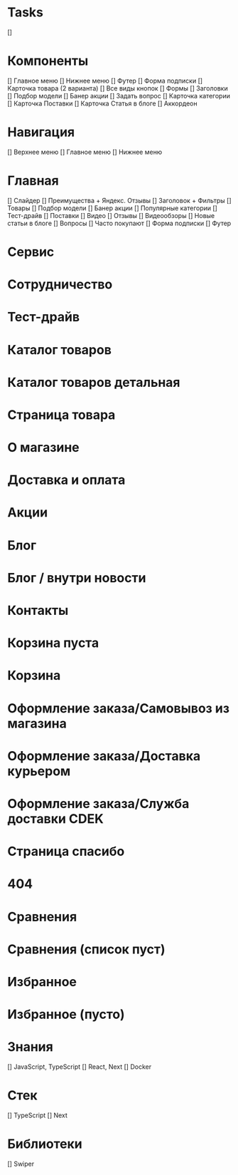 # Tasks
[] 

# Компоненты
[] Главное меню
[] Нижнее меню
[] Футер
[] Форма подписки
[] Карточка товара (2 варианта)
[] Все виды кнопок
[] Формы
[] Заголовки
[] Подбор модели
[] Банер акции
[] Задать вопрос
[] Карточка категории
[] Карточка Поставки
[] Карточка Статья в блоге
[] Аккордеон

# Навигация
[] Верхнее меню
[] Главное меню
[] Нижнее меню

# Главная
[] Слайдер
[] Преимущества + Яндекс. Отзывы
[] Заголовок + Фильтры
[] Товары
[] Подбор модели
[] Банер акции
[] Популярные категории
[] Тест-драйв
[] Поставки
[] Видео
[] Отзывы
[] Видеообзоры
[] Новые статьи в блоге
[] Вопросы
[] Часто покупают
[] Форма подписки
[] Футер

# Сервис
 
# Сотрудничество

# Тест-драйв

# Каталог товаров

# Каталог товаров детальная

# Страница товара

# О магазине

# Доставка и оплата

# Акции

# Блог

# Блог / внутри новости

# Контакты

# Корзина пуста

# Корзина

# Оформление заказа/Самовывоз из магазина

# Оформление заказа/Доставка курьером

# Оформление заказа/Служба доставки CDEK

# Страница спасибо

# 404

# Сравнения

# Сравнения (список пуст)

# Избранное

# Избранное (пусто)

# Знания
[] JavaScript, TypeScript
[] React, Next
[] Docker

# Стек
[] TypeScript
[] Next

# Библиотеки
[] Swiper